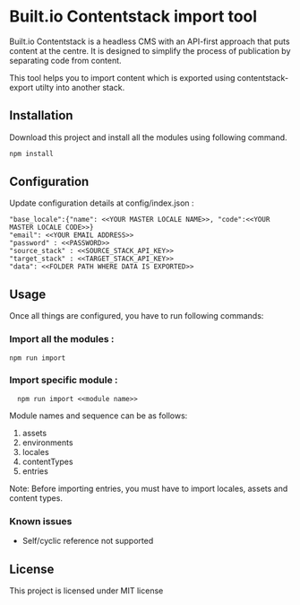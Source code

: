 # Built.io Contentstack import tool

Built.io Contentstack is a headless CMS with an API-first approach that puts content at the centre. It is designed to simplify the process of publication by separating code from content.

This tool helps you to import content which is exported using contentstack-export utilty into another stack. 

## Installation

Download this project and install all the modules using following command.

```bash
npm install
```

## Configuration

Update configuration details at config/index.json :

```
"base_locale":{"name": <<YOUR MASTER LOCALE NAME>>, "code":<<YOUR MASTER LOCALE CODE>>}
"email": <<YOUR EMAIL ADDRESS>>
"password" : <<PASSWORD>>
"source_stack" : <<SOURCE_STACK_API_KEY>>
"target_stack" : <<TARGET_STACK_API_KEY>>
"data": <<FOLDER PATH WHERE DATA IS EXPORTED>>
  ```
  
## Usage
  
Once all things are configured, you have to run following commands:
  
### Import all the modules :

  ```
  npm run import 
  ```
  
### Import specific module :
  
```
  npm run import <<module name>>
 ```
 
 Module names and sequence can be as follows:
 1. assets
 2. environments
 3. locales
 4. contentTypes
 5. entries
 
Note: Before importing entries, you must have to import locales, assets and content types.

### Known issues
* Self/cyclic reference not supported

## License
This project is licensed under MIT license
